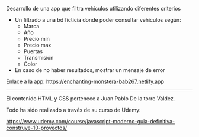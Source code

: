 Desarrollo de una app que filtra vehiculos utilizando diferentes criterios

- Un filtrado a una bd ficticia donde poder consultar vehiculos según:
    - Marca
    - Año
    - Precio min
    - Precio max
    - Puertas
    - Transmisión
    - Color
- En caso de no haber resultados, mostrar un mensaje de error

Enlace a la app: https://enchanting-monstera-bab267.netlify.app

----------------------------------------------------------------------------------------

El contenido HTML y CSS pertenece a Juan Pablo De la torre Valdez. 


Todo ha sido realizado a través de su curso de Udemy:

https://www.udemy.com/course/javascript-moderno-guia-definitiva-construye-10-proyectos/
